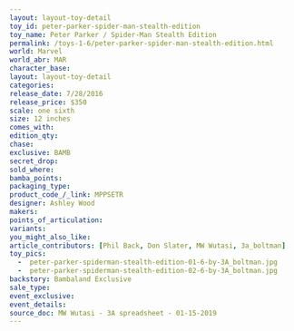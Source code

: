 ```yaml
---
layout: layout-toy-detail 
toy_id: peter-parker-spider-man-stealth-edition
toy_name: Peter Parker / Spider-Man Stealth Edition
permalink: /toys-1-6/peter-parker-spider-man-stealth-edition.html
world: Marvel
world_abr: MAR
character_base: 
layout: layout-toy-detail
categories: 
release_date: 7/28/2016
release_price: $350 
scale: one sixth
size: 12 inches
comes_with: 
edition_qty: 
chase: 
exclusive: BAMB
secret_drop: 
sold_where: 
bamba_points: 
packaging_type: 
product_code_/_link: MPPSETR
designer: Ashley Wood
makers: 
points_of_articulation: 
variants: 
you_might_also_like: 
article_contributors: [Phil Back, Don Slater, MW Wutasi, 3a_boltman]
toy_pics: 
  -  peter-parker-spiderman-stealth-edition-01-6-by-3A_boltman.jpg
  -  peter-parker-spiderman-stealth-edition-02-6-by-3A_boltman.jpg
backstory: Bambaland Exclusive
sale_type: 
event_exclusive: 
event_details: 
source_doc: MW Wutasi - 3A spreadsheet - 01-15-2019
---
```

